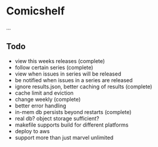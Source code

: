 # Comicshelf

...

## Todo

- view this weeks releases (complete)
- follow certain series (complete)
- view when issues in series will be released
- be notified when issues in a series are released
- ignore results.json, better caching of results (complete)
- cache limit and eviction
- change weekly (complete)
- better error handling
- in-mem db persists beyond restarts (complete)
- real db? object storage sufficient?
- makefile supports build for different platforms
- deploy to aws
- support more than just marvel unlimited
